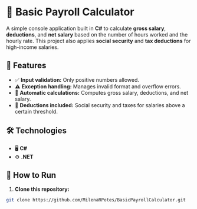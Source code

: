 # 🧾 Basic Payroll Calculator

A simple console application built in **C#** to calculate **gross salary**, **deductions**, and **net salary** based on the number of hours worked and the hourly rate. This project also applies **social security** and **tax deductions** for high-income salaries.

## 🌟 Features
- ✅ **Input validation:** Only positive numbers allowed.
- ⚠️ **Exception handling:** Manages invalid format and overflow errors.
- 🧮 **Automatic calculations:** Computes gross salary, deductions, and net salary.
- 💸 **Deductions included:** Social security and taxes for salaries above a certain threshold.

## 🛠️ Technologies
- 🖥️ **C#**
- ⚙️ **.NET**

## 🚀 How to Run
1. **Clone this repository:**  
```bash
git clone https://github.com/MilenaRPotes/BasicPayrollCalculator.git
